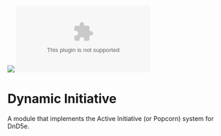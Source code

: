 ![](https://img.shields.io/badge/Foundry-v9-informational)
![Latest Release Download Count](https://img.shields.io/github/downloads/DarKDinDoN/foundryvtt-dynamic-initiative/latest/module.zip)

# Dynamic Initiative

A module that implements the Active Initiative (or Popcorn) system for DnD5e.
